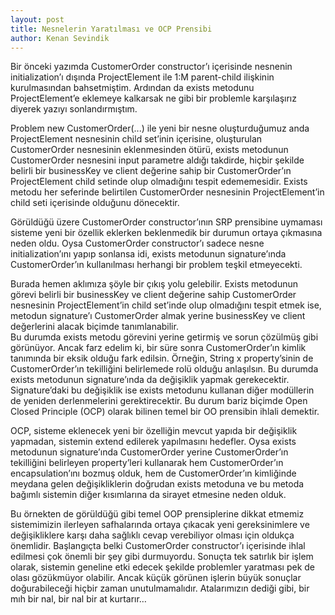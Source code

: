 ```yaml
---
layout: post
title: Nesnelerin Yaratılması ve OCP Prensibi
author: Kenan Sevindik
---
```


Bir önceki yazımda CustomerOrder constructor’ı içerisinde nesnenin initialization’ı dışında ProjectElement ile 1:M 
parent-child ilişkinin kurulmasından bahsetmiştim. Ardından da exists metodunu ProjectElement’e eklemeye kalkarsak ne 
gibi bir problemle karşılaşırız diyerek yazıyı sonlandırmıştım.

Problem new CustomerOrder(...) ile yeni bir nesne oluşturduğumuz anda ProjectElement nesnesinin child set’inin içerisine, 
oluşturulan CustomerOrder nesnesinin eklenmesinden ötürü, exists metodunun CustomerOrder nesnesini input parametre aldığı 
takdirde, hiçbir şekilde belirli bir businessKey ve client değerine sahip bir CustomerOrder’ın ProjectElement child 
setinde olup olmadığını tespit edememesidir. Exists metodu her seferinde belirtilen CustomerOrder nesnesinin ProjectElement’in 
child seti içerisinde olduğunu dönecektir.

Görüldüğü üzere CustomerOrder constructor’ının SRP prensibine uymaması sisteme yeni bir özellik eklerken beklenmedik bir 
durumun ortaya çıkmasına neden oldu. Oysa CustomerOrder constructor’ı sadece nesne initialization’ını yapıp sonlansa idi, 
exists metodunun signature’ında CustomerOrder’ın kullanılması herhangi bir problem teşkil etmeyecekti.

Burada hemen aklımıza şöyle bir çıkış yolu gelebilir. Exists metodunun görevi belirli bir businessKey ve client değerine 
sahip CustomerOrder nesnesinin ProjectElement’in child set’inde olup olmadığını tespit etmek ise, metodun signature’ı 
CustomerOrder almak yerine businessKey ve client değerlerini alacak biçimde tanımlanabilir.  
Bu durumda exists metodu görevini yerine getirmiş ve sorun çözülmüş gibi görünüyor. Ancak farz edelim ki, bir süre sonra 
CustomerOrder’ın kimlik tanımında bir eksik olduğu fark edilsin. Örneğin, String x property’sinin de CustomerOrder’ın 
tekilliğini belirlemede rolü olduğu anlaşılsın. Bu durumda exists metodunun signature’ında da değişiklik yapmak gerekecektir. 
Signature’daki bu değişiklik ise exists metodunu kullanan diğer modüllerin de yeniden derlenmelerini gerektirecektir. Bu 
durum bariz biçimde Open Closed Principle (OCP) olarak bilinen temel bir OO prensibin ihlali demektir.

OCP, sisteme eklenecek yeni bir özelliğin mevcut yapıda bir değişiklik yapmadan, sistemin extend edilerek yapılmasını 
hedefler. Oysa exists metodunun signature’ında CustomerOrder yerine CustomerOrder’ın tekilliğini belirleyen property’leri 
kullanarak hem CustomerOrder’ın encapsulation’ını bozmuş olduk, hem de CustomerOrder’ın kimliğinde meydana gelen 
değişikliklerin doğrudan exists metoduna ve bu metoda bağımlı sistemin diğer kısımlarına da sirayet etmesine neden olduk.

Bu örnekten de görüldüğü gibi temel OOP prensiplerine dikkat etmemiz sistemimizin ilerleyen safhalarında ortaya çıkacak
yeni gereksinimlere ve değişikliklere karşı daha sağlıklı cevap verebiliyor olması için oldukça önemlidir. Başlangıçta 
belki CustomerOrder constructor’ı içerisinde ihlal edilmesi çok önemli bir şey gibi durmuyordu. Sonuçta tek satırlık bir 
işlem olarak, sistemin geneline etki edecek şekilde problemler yaratması pek de olası gözükmüyor olabilir. Ancak küçük 
görünen işlerin büyük sonuçlar doğurabileceği hiçbir zaman unutulmamalıdır. Atalarımızın dediği gibi, bir mıh bir nal, 
bir nal bir at kurtarır…

